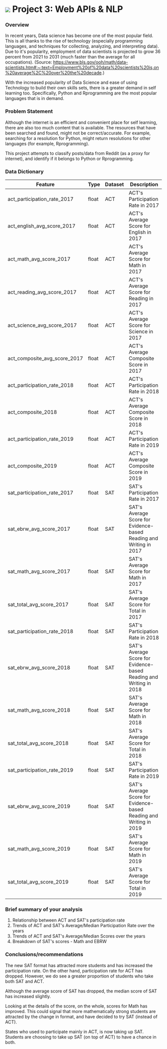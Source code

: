 # ![](https://ga-dash.s3.amazonaws.com/production/assets/logo-9f88ae6c9c3871690e33280fcf557f33.png) Project 3: Web APIs & NLP

### Overview
In recent years, Data science has become one of the most popular field. This is all thanks to the rise of technology (especially programming languages, and techniques for collecting, analyzing, and interpreting data). Due to it's popularity, employment of data scientists is projected to grow 36 percent from 2021 to 2031 (much faster than the average for all occupations).
(Source: https://www.bls.gov/ooh/math/data-scientists.htm#:~:text=Employment%20of%20data%20scientists%20is,on%20average%2C%20over%20the%20decade.)

With the increased popularity of Data Science and ease of using Technology to build their own skills sets, there is a greater demand in self learning too. Specifically, Python and Rprogramming are the most popular languages that is in demand. 

### Problem Statement
Although the internet is an efficient and convenient place for self learning, there are also too much content that is available. The resources that have been searched and found, might not be correct/accurate. 
For example, searching for a resolution for Python, might return resolutions for other languages (for example, Rprogramming). 

This project attempts to classify posts/data from Reddit (as a proxy for internet), and identify if it belongs to Python or Rprogramming. 

### Data Dictionary
|Feature|Type|Dataset|Description|
|---|---|---|---|
|act_participation_rate_2017|float|ACT|ACT's Participation Rate in 2017|
|act_english_avg_score_2017|float|ACT|ACT's Average Score for English in 2017| 
|act_math_avg_score_2017|float|ACT|ACT's Average Score for Math in 2017| 
|act_reading_avg_score_2017|float|ACT|ACT's Average Score for Reading in 2017| 
|act_science_avg_score_2017|float|ACT|ACT's Average Score for Science in 2017|
|act_composite_avg_score_2017|float|ACT|ACT's Average Composite Score in 2017| 
|act_participation_rate_2018|float|ACT|ACT's Participation Rate in 2018|
|act_composite_2018|float|ACT|ACT's Average Composite Score in 2018| 
|act_participation_rate_2019|float|ACT|ACT's Participation Rate in 2019|
|act_composite_2019|float|ACT|ACT's Average Composite Score in 2019|
|sat_participation_rate_2017|float|SAT|SAT's Participation Rate in 2017|
|sat_ebrw_avg_score_2017|float|SAT|SAT's Average Score for Evidence-based Reading and Writing in 2017| 
|sat_math_avg_score_2017|float|SAT|SAT's Average Score for Math in 2017| 
|sat_total_avg_score_2017|float|SAT|SAT's Average Score for Total in 2017| 
|sat_participation_rate_2018|float|SAT|SAT's Participation Rate in 2018|
|sat_ebrw_avg_score_2018|float|SAT|SAT's Average Score for Evidence-based Reading and Writing in 2018| 
|sat_math_avg_score_2018|float|SAT|SAT's Average Score for Math in 2018| 
|sat_total_avg_score_2018|float|SAT|SAT's Average Score for Total in 2018|
|sat_participation_rate_2019|float|SAT|SAT's Participation Rate in 2019|
|sat_ebrw_avg_score_2019|float|SAT|SAT's Average Score for Evidence-based Reading and Writing in 2019| 
|sat_math_avg_score_2019|float|SAT|SAT's Average Score for Math in 2019| 
|sat_total_avg_score_2019|float|SAT|SAT's Average Score for Total in 2019| 


### Brief summary of your analysis
1. Relationship between ACT and SAT's participation rate
2. Trends of ACT and SAT's Average/Median Participation Rate over the years
3. Trends of ACT and SAT's Average/Median Scores over the years
4. Breakdown of SAT's scores - Math and EBRW


### Conclusions/recommendations
The new SAT format has attracted more students and has increased the participation rate. 
On the other hand, participation rate for ACT has dropped.
However, we do see a greater proportion of students who take both SAT and ACT.

Although the average score of SAT has dropped, the median score of SAT has increased slightly.

Looking at the details of the score, on the whole, scores for Math has improved. 
This could signal that more mathematically strong students are attracted by the change in format, and have decided to try SAT (instead of ACT). 

States who used to participate mainly in ACT, is now taking up SAT. Students are choosing to take up SAT (on top of ACT) to have a chance in both. 
